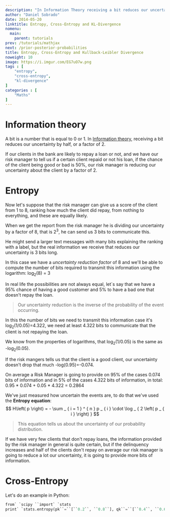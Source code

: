 ```yaml
---
description: "In Information Theory receiving a bit reduces our uncertainty by half, or a factor of 2. "
author: "Daniel Sobrado"
date: 2014-05-20
linktitle: Entropy, Cross-Entropy and KL-Divergence
nomenu:
  main:
    parent: tutorials
prev: /tutorials/mathjax
next: /prior-posterior-probabilities
title: Entropy, Cross-Entropy and Kullback-Leibler Divergence
noweight: 10
image: https://i.imgur.com/EG7uO7w.png
tags : [
    "entropy",
    "cross-entropy",
    "kl-divergence"
]
categories : [
    "Maths"
]
---
```


# Information theory

A bit is a number that is equal to 0 or 1. In [Information theory](https://en.wikipedia.org/wiki/Information_theory), receiving a bit reduces our uncertainty by half, or a factor of 2.

If our clients in the bank are likely to repay a loan or not, and we have our risk manager to tell us if a certain client repaid or not his loan, if the chance of the client being good or bad is 50%, our risk manager is reducing our uncertainty about the client by a factor of 2.

# Entropy

Now let's suppose that the risk manager can give us a score of the client from 1 to 8, ranking how much the client did repay, from nothing to everything, and these are equally likely.

When we get the report from the risk manager he is dividing our uncertainty by a factor of 8, that is 2<sup>3</sup>, he can send us 3 bits to communicate this.

He might send a larger text messages with many bits explaining the ranking with a label, but the real information we receive that reduces our uncertainty is 3 bits long. 

In this case we have a *uncertainty reduction factor* of 8 and we'll be able to compute the number of bits required to transmit this information using the logarithm: log<sub>2</sub>(8) = 3

In real life the possibilities are not always equal, let´s say that we have a 95% chance of having a good customer and 5% to have a bad one that doesn't repay the loan.

> Our uncertainty reduction is the inverse of the probability of the event occurring.

In this the number of bits we need to transmit this information case it's log<sub>2</sub>(1/0.05)=4.322, we need at least 4.322 bits to communicate that the client is not repaying the loan.

We know from the properties of logarithms, that log<sub>2</sub>(1/0.05) is the same as -log<sub>2</sub>(0.05).

If the risk mangers tells us that the client is a good client, our uncertainty doesn't drop that much -log(0.95)=-0.074.

On average a Risk Manager is going to provide on 95% of the cases 0.074 bits of information and in 5% of the cases 4.322 bits of information, in total: 0.95 * 0.074 + 0.05 * 4.322 = 0.2864

We've just measured how uncertain the events are, to do that we've used the **Entropy equation**:
$$
H\left( p \right) = - \sum _ { i = 1 } ^ { n } p _ { i } \cdot \log _ { 2 \left( p _ { i } \right) }
$$

> This equation tells us about the uncertainty of our probability distribution.

If we have very few clients that don't repay loans, the information provided by the risk manager in general is quite certain, but if the delinquency increases and half of the clients don't repay on average our risk manager is going to reduce a lot our uncertainty, it is going to provide more bits of information.

# Cross-Entropy



Let's do an example in Python:



```python
from` `scipy ``import` `stats
print` `stats.entropy(pk``=``[``0.2``, ``0.8``], qk``=``[``0.4``, ``0.6``])
```